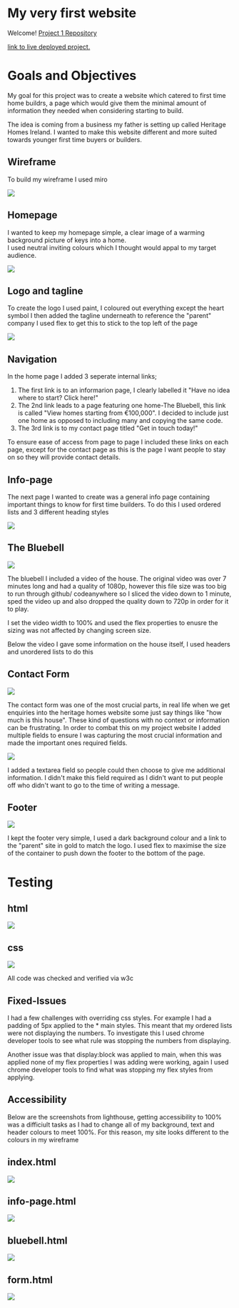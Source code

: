 # My very first website

Welcome! [Project 1 Repository](https://github.com/Aoifeoc101/Project1)

[link to live deployed project.](<https://aoifeoc101.github.io/Project1/>)

# Goals and Objectives
My goal for this project was to create a website which catered to first time home buildrs, a page which would give them the minimal amount of information they needed when considering starting to build.

The idea is coming from a business my father is setting up called Heritage Homes Ireland. I wanted to make this website different and more suited towards younger first time buyers or builders. 

## Wireframe

To build my wireframe I used miro 

<img src="assets/images/wireframe-screenshot.jpg">

## Homepage
I wanted to keep my homepage simple, a clear image of a warming background picture of keys into a home.<br>
I used neutral inviting colours which I thought would appal to my target audience.

<img src=assets/images/home-pg-screenshot.jpg>

## Logo and tagline

To create the logo I used paint, I coloured out everything except the heart symbol
I then added the tagline underneath to reference the "parent" company
I used flex to get this to stick to the top left of the page 

<img src="assets/images/1stlogo-Screenshot.jpg">

## Navigation
In the home page I added 3 seperate internal links;
<ol>
<li>The first link is to an informarion page, I clearly labelled it "Have no idea where to start? Click here!"</li>
<li>The 2nd link leads to a page featuring one home-The Bluebell, this link is called "View homes starting from €100,000". I decided to include just one home as opposed to including many and copying the same code.</li>
<li>The 3rd link is to my contact page titled "Get in touch today!"</li>
</ol>
To ensure ease of access from page to page I included these links on each page, except for the contact page as this is the page I want people to stay on so they will provide contact details.

## Info-page

The next page I wanted to create was a general info page containing important things to know for first time builders.
To do this I used ordered lists and 3 different heading styles

<img src="assets/images/info-page-screenshot.jpg">

## The Bluebell

<img src="assets/images/bluebell-screenshot.jpg">

The bluebell I included a video of the house. The original video was over 7 minutes long and had a quality of 1080p, however this file size was too big to run through github/ codeanywhere so I sliced the video down to 1 minute, sped the video up and also dropped the quality down to 720p in order for it to play.

I set the video width to 100% and used the flex properties to enusre the sizing was not affected by changing screen size.

Below the video I gave some information on the house itself, I used headers and unordered lists to do this
 
## Contact Form

<img src="assets/images/form-screenshot.jpg">

The contact form was one of the most crucial parts, in real life when we get enquiries into the heritage homes website some just say things like "how much is this house". These kind of questions with no context or information can be frustrating. In order to combat this on my project website I added multiple fields to ensure I was capturing the most crucial information and made the important ones required fields. 

<img src="assets/images/form-qs-screenshot.jpg">

I added a textarea field so people could then choose to give me additional information. I didn't make this field required as I didn't want to put people off who didn't want to go to the time of writing a message. 

## Footer

<img src="assets/images/footer-screenshot.jpg">

I kept the footer very simple, I used a dark background colour and a link to the "parent" site in gold to match the logo. I used flex to maximise the size of the container to push down the footer to the bottom of the page.

# Testing

## html

<img src="assets/images/w3c-html-screenshot.jpg">

## css

<img src="assets/images/w3c-html-screenshot.jpg">

All code was checked and verified via w3c

## Fixed-Issues

I had a few challenges with overriding css styles. For example I had a padding of 5px applied to the * main styles. This meant that my ordered lists were not displaying the numbers. To investigate this I used chrome developer tools to see what rule was stopping the numbers from displaying.

Another issue was that display:block was applied to main, when this was applied none of my flex properties I was adding were working, again I used chrome developer tools to find what was stopping my flex styles from applying.

## Accessibility 

Below are the screenshots from lighthouse, getting accessibility to 100% was a difficiult tasks as I had to change all of my background, text and header colours to meet 100%. For this reason, my site looks different to the colours in my wireframe 

## index.html

<img src="assets/images/lighthouse-home-screenshot.jpg">

## info-page.html

<img src="assets/images/lighthouse-infopg-screenshot.jpg">

## bluebell.html

<img src="assets/images/lighthouse-bluebell-screenshot.jpg">

## form.html

<img src="assets/images/lighthouse-form-screenshot.jpg">